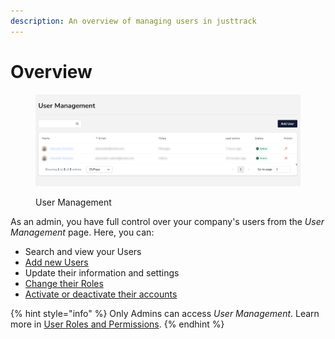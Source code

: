 ```yaml
---
description: An overview of managing users in justtrack
---
```


# Overview

<figure><img src="../.gitbook/assets/user-management-overview.png" alt="An overview screenshot of the User Management page"><figcaption><p>User Management</p></figcaption></figure>

As an admin, you have full control over your company's users from the _User Management_ page. Here, you can:

* Search and view your Users
* [Add new Users](create-a-new-user.md)
* Update their information and settings
* [Change their Roles](change-a-users-settings.md)
* [Activate or deactivate their accounts](activate-or-deactivate-a-user.md)

{% hint style="info" %}
Only Admins can access _User Management_. Learn more in [User Roles and Permissions](user-roles-and-permissions.md).
{% endhint %}

